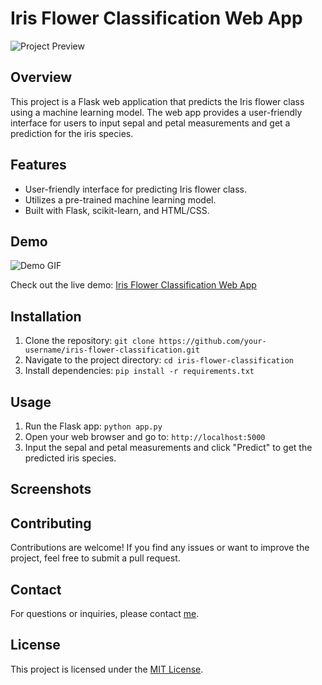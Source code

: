 # Iris Flower Classification Web App

![Project Preview](/path/to/preview/image.png)

## Overview

This project is a Flask web application that predicts the Iris flower class using a machine learning model. The web app provides a user-friendly interface for users to input sepal and petal measurements and get a prediction for the iris species.

## Features

- User-friendly interface for predicting Iris flower class.
- Utilizes a pre-trained machine learning model.
- Built with Flask, scikit-learn, and HTML/CSS.

## Demo

![Demo GIF](/path/to/demo.gif)

Check out the live demo: [Iris Flower Classification Web App](https://your-app-url.com)

## Installation

1. Clone the repository: `git clone https://github.com/your-username/iris-flower-classification.git`
2. Navigate to the project directory: `cd iris-flower-classification`
3. Install dependencies: `pip install -r requirements.txt`

## Usage

1. Run the Flask app: `python app.py`
2. Open your web browser and go to: `http://localhost:5000`
3. Input the sepal and petal measurements and click "Predict" to get the predicted iris species.

## Screenshots



## Contributing

Contributions are welcome! If you find any issues or want to improve the project, feel free to submit a pull request.

## Contact

For questions or inquiries, please contact [me](https://www.linkedin.com/in/subdas374/).

## License

This project is licensed under the [MIT License](LICENSE).
